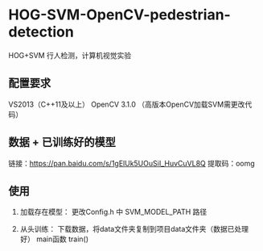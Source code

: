 # HOG-SVM-OpenCV-pedestrian-detection
HOG+SVM 行人检测，计算机视觉实验

## 配置要求
VS2013（C++11及以上）
OpenCV 3.1.0 （高版本OpenCV加载SVM需更改代码）

## 数据 + 已训练好的模型
链接：https://pan.baidu.com/s/1gElUk5UOuSiI_HuvCuVL8Q 
提取码：oomg 

## 使用
1. 加载存在模型：
更改Config.h 中 SVM_MODEL_PATH 路径

2. 从头训练：
下载数据，将data文件夹复制到项目data文件夹（数据已处理好）
main函数 train()
